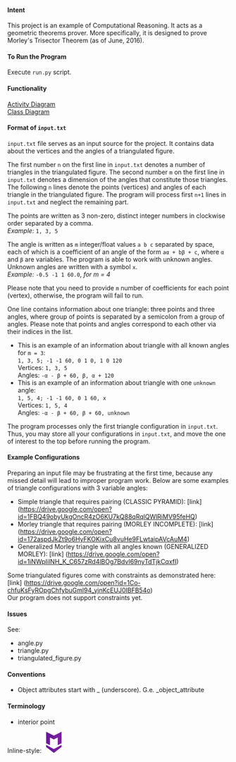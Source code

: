 #### Intent
This project is an example of Computational Reasoning. It acts as a geometric theorems
prover. More specifically, it is designed to prove Morley's Trisector Theorem (as of June, 2016).

#### To Run the Program
Execute `run.py` script.

#### Functionality
[Activity Diagram](https://drive.google.com/open?id=1NkYzuc2SvzuM0E-Suw00hTjIOd0kKMthwJZFddhUuCc)  
[Class Diagram](https://drive.google.com/open?id=0B13UVf6NnzqsUnRobzFkcldDR2c)

#### Format of `input.txt`
`input.txt` file serves as an input source for the project. It contains data about the vertices
and the angles of a triangulated figure.

The first number `n` on the first line in `input.txt` denotes a number of triangles in the triangulated figure.
The second number `m` on the first line in `input.txt` denotes a dimension of the angles that constitute those triangles.
The following `n` lines denote the points (vertices) and angles of each triangle in the triangulated figure.
The program will process first `n+1` lines in `input.txt` and neglect the remaining part.

The points are written as 3 non-zero, distinct integer numbers in clockwise order separated by a comma.  
_Example:_ `1, 3, 5`

The angle is written as `m` integer/float values `a b c` separated by space, each of which is a coefficient
of an angle of the form `aα + bβ + c`, where `α` and `β` are variables.
The program is able to work with unknown angles. Unknown angles are written with a symbol `x`.  
_Example:_ `-0.5 -1 1 60.0`, _for m = 4_ 

Please note that you need to provide `m` number of coefficients for each point (vertex),
otherwise, the program will fail to run. 

One line contains information about one triangle: three points and three angles,
where group of points is separated by a semicolon from a group of angles. 
Please note that points and angles correspond to each other via their indices in the list.

* This is an example of an information about triangle with all known angles for `m = 3`:  
  `1, 3, 5; -1 -1 60, 0 1 0, 1 0 120`  
  Vertices: `1, 3, 5`  
  Angles: `-α - β + 60, β, α + 120`
* This is an example of an information about triangle with one `unknown` angle:  
  `1, 5, 4; -1 -1 60, 0 1 60, x`  
  Vertices: `1, 5, 4`  
  Angles: `-α - β + 60, β + 60, unknown`

The program processes only the first triangle configuration in `input.txt`.
Thus, you may store all your configurations in `input.txt`, and move the one of interest to the top
before running the program.

#### Example Configurations
Preparing an input file may be frustrating at the first time, because any missed detail will lead to
improper program work.
Below are some examples of triangle configurations with 3 variable angles:
- Simple triangle that requires pairing (CLASSIC PYRAMID): [link]
  (https://drive.google.com/open?id=1FBQ49obyUkgOncR4zO6KU7kQ88qRqlQWlRiMV95feHQ)
- Morley triangle that requires pairing (MORLEY INCOMPLETE): [link]
  (https://drive.google.com/open?id=172aspdJkZt9o6HyFKOKixCu8vuHe9FLwtaipAVcAuM4)
- Generalized Morley triangle with all angles known (GENERALIZED MORLEY): [link]
  (https://drive.google.com/open?id=1iNWpIilNH_K_C657zRd4lBOg7BdvI69nyTdTjkCqxfI)

Some triangulated figures come with constraints as demonstrated here: [link]
(https://drive.google.com/open?id=1Co-chfuKsFyROpgChfybuGml94_yjnKcEUJ0IBFB54o)  
Our program does not support constraints yet.

#### Issues
See:  
- angle.py
- triangle.py
- triangulated_figure.py

#### Conventions
- Object attributes start with _ (underscore). G.e. _object_attribute

#### Terminology
- interior point


Inline-style: 
![alt text](https://github.com/adam-p/markdown-here/raw/master/src/common/images/icon48.png "Logo Title Text 1")

